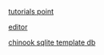 
[tutorials point](https://www.tutorialspoint.com/sqlite/)

[editor](https://sqliteonline.com/)


[chinook sqlite template db](http://www.sqlitetutorial.net/wp-content/uploads/2018/03/chinook.zip)

